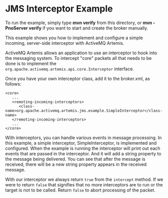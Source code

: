 # JMS Interceptor Example

To run the example, simply type **mvn verify** from this directory, or **mvn -PnoServer verify** if you want to start and create the broker manually.

This example shows you how to implement and configure a simple incoming, server-side interceptor with ActiveMQ Artemis.

ActiveMQ Artemis allows an application to use an interceptor to hook into the messaging system. To intercept "core" packets all that needs to be done is to implement the `org.apache.activemq.artemis.api.core.Interceptor` interface.

Once you have your own interceptor class, add it to the broker.xml, as follows:

    <core>
       ...
       <remoting-incoming-interceptors>
          <class-name>org.apache.activemq.artemis.jms.example.SimpleInterceptor</class-name>
       </remoting-incoming-interceptors>
       ...
    </core>

With interceptors, you can handle various events in message processing. In this example, a simple interceptor, SimpleInterceptor, is implemented and configured. When the example is running the interceptor will print out each events that are passed in the interceptor. And it will add a string property to the message being delivered. You can see that after the message is received, there will be a new string property appears in the received message.

With our interceptor we always return `true` from the `intercept` method. If we were to return `false` that signifies that no more interceptors are to run or the target is not to be called. Return `false` to abort processing of the packet.